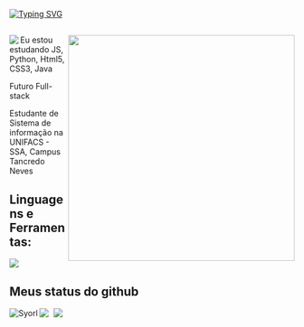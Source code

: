 <a href="https://git.io/typing-svg"><img src="https://readme-typing-svg.demolab.com?font=Fira+color=Orange+Code&pause=1000&width=435&lines=Garoto de Programa" alt="Typing SVG" /></a>

<div>
<img align="right" width="400" src="https://i.pinimg.com/originals/f2/cf/8d/f2cf8db002f228e3385f6f6c33ea64b4.gif">
<img src="https://en3zcgi7b3erui3.m.pipedream.net/?username=Syorl"  align="left" />
  
##
  
<p align="left"> Eu estou estudando JS, Python, Html5, CSS3, Java</p>
<p align="left"> Futuro Full-stack</p>
<p align="left"> Estudante de Sistema de informação na UNIFACS - SSA, Campus Tancredo Neves</p>
</div>
<div>
  <h2> Linguagens e Ferramentas:</h2>
  <a href="https://skillicons.dev">
    <img src="https://skillicons.dev/icons?i=js,python,html,css,java,discord" />
  </a>
</div>
<div> 
<h2 align="left" id="macropower-tech">Meus status do github</h2> 
  
<div style="space-arround: 2.5px">
  <img src="https://github-readme-stats.vercel.app/api?username=Syorl&show_icons=true&theme=omni" style="margin-right: 5px;" />
  <img src="https://github-readme-stats.vercel.app/api/top-langs/?username=Syorl&theme=omni" />
  <img align="left" src="https://github-readme-streak-stats.herokuapp.com/?user=Syorl&theme=omni" alt="Syorl" />
</div>

</div> 


